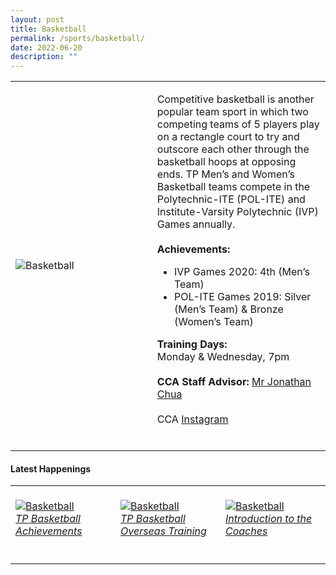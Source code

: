 ```yaml
---
layout: post
title: Basketball
permalink: /sports/basketball/
date: 2022-06-20
description: ""
---
```

<table>
    <tr>
        <td style="width:45%"><image src="/images/Sports/BASKETBALL.png" style="display:block;margin-left:auto;margin-right:auto;" alt="Basketball"></image></td>
        <td>
            <p>
                Competitive basketball is another popular team sport in which two competing teams of 5 players play on a rectangle court to try and outscore each other through the basketball hoops at opposing ends. TP Men’s and Women’s Basketball teams compete in the Polytechnic-ITE (POL-ITE) and Institute-Varsity Polytechnic (IVP) Games annually.<br>
                <br>
                <b>Achievements:</b><br>
                <ul>
                    <li>IVP Games 2020: 4th (Men’s Team)</li>
                    <li>POL-ITE Games 2019: Silver (Men’s Team) & Bronze (Women’s Team)</li>
                </ul>
            </p>
            <p>
                <b>Training Days:</b><br>
                Monday & Wednesday, 7pm<br>
                <br>
                <b>CCA Staff Advisor:</b> <a href="mailto:joncsw@tp.edu.sg">Mr Jonathan Chua</a><br>
                <br>
                CCA <a href="https://www.instagram.com/temasekpoly_basketball/">Instagram</a><br>
                <br>
            </p>
        </td>
    </tr>
</table>

#### Latest Happenings

<table>
    <tr>
        <td style="width:33%"><br>
            <a href="https://www.instagram.com/p/CAKofKNngVr/">
                <image src="/images/Sports/BASKETBALL_Achievements.png" style="display:block;margin-left:auto;margin-right:auto;" alt="Basketball">
                <h6 style="margin-top:0%">TP Basketball Achievements</h6>
                </image>
            </a>
        </td>
        <td style="width:33%"><br>
            <a href="https://www.instagram.com/p/CAIvCX6nLGB/">
                <image src="/images/Sports/BASKETBALL_Overseas Trip.png" style="display:block;margin-left:auto;margin-right:auto;" alt="Basketball">
                <h6 style="margin-top:0%">TP Basketball Overseas Training</h6>
                </image>
            </a>
        </td>
        <td style="width:33%"><br>
            <a href="https://www.instagram.com/p/B_1tWZvHXb1/">
                <image src="/images/Sports/BASKETBALL_Introduction to the Coaches.png" style="display:block;margin-left:auto;margin-right:auto;" alt="Basketball">
                <h6 style="margin-top:0%">Introduction to the Coaches</h6>    
                </image>
            </a>
        </td>
    </tr>
</table>